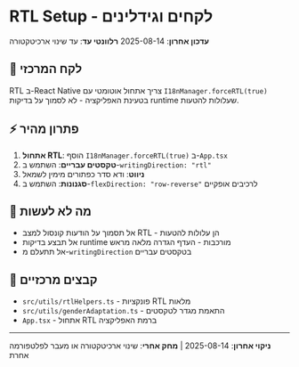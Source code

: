 # RTL Setup - לקחים וגידלינים

**עדכון אחרון**: 2025-08-14
**רלוונטי עד**: עד שינוי ארכיטקטורה

## 🎯 לקח המרכזי

RTL ב-React Native צריך אתחול אוטומטי עם `I18nManager.forceRTL(true)` בטעינת האפליקציה - לא לסמוך על בדיקות runtime שעלולות להטעות.

## ⚡ פתרון מהיר

1. **אתחול RTL**: הוסף `I18nManager.forceRTL(true)` ב-`App.tsx`
2. **טקסטים עבריים**: השתמש ב-`writingDirection: "rtl"`
3. **ניווט**: ודא סדר כפתורים מימין לשמאל
4. **סגנונות**: השתמש ב-`flexDirection: "row-reverse"` לרכיבים אופקיים

## 🚫 מה לא לעשות

- אל תסמוך על הודעות קונסול למצב RTL - הן עלולות להטעות
- אל תבצע בדיקות runtime מורכבות - העדף הגדרה מלאה מראש
- אל תתעלם מ-`writingDirection` בטקסטים עבריים

## 🔧 קבצים מרכזיים

- `src/utils/rtlHelpers.ts` - פונקציות RTL מלאות
- `src/utils/genderAdaptation.ts` - התאמת מגדר לטקסטים
- `App.tsx` - אתחול RTL ברמת האפליקציה

---

**ניקוי אחרון**: 2025-08-14 | **מחק אחרי**: שינוי ארכיטקטורה או מעבר לפלטפורמה אחרת
